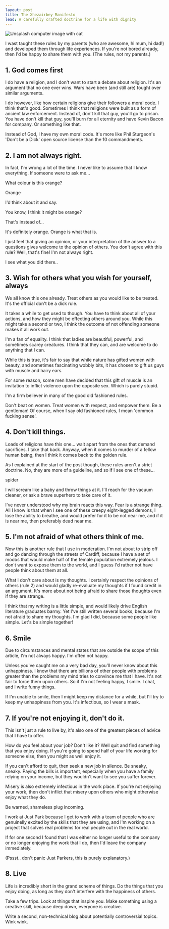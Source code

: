 ```yaml
---
layout: post
title: The Xhezairbey Manifesto
lead: A carefully crafted doctrine for a life with dignity
---
```

![Unsplash computer image with cat](https://source.unsplash.com/Iv8n8-gcsJo/600x400)

I wast taught these rules by my parents (who are awesome, hi mum, hi dad!) and developed them through life experiences. If you're not bored already, then I'd be happy to share them with you. (The rules, not my parents.)

## 1. God comes first
I do have a religion, and I don't want to start a debate about religion. It's an argument that no one ever wins. Wars have been (and still are) fought over similar arguments.

I do however, like how certain religions give their followers a moral code. I think that's good. Sometimes I think that religions were built as a form of ancient law enforcement. Instead of, don't kill that guy, you'll go to prison. You have don't kill that guy, you'll burn for all eternity and have Kevin Bacon for company. Or something like that.

Instead of God, I have my own moral code. It's more like Phil Sturgeon's 'Don't be a Dick' open source license than the 10 commandments.

## 2. I am not always right.
In fact, I'm wrong a lot of the time. I never like to assume that I know everything. If someone were to ask me...

What colour is this orange?

Orange

I'd think about it and say.

You know, I think it might be orange?

That's instead of...

It's definitely orange. Orange is what that is.

I just feel that giving an opinion, or your interpretation of the answer to a questions gives welcome to the opinion of others. You don't agree with this rule? Well, that's fine! I'm not always right.

I see what you did there..

## 3. Wish for others what you wish for yourself, always
We all know this one already. Treat others as you would like to be treated. It's the official don't be a dick rule.

It takes a while to get used to though. You have to think about all of your actions, and how they might be effecting others around you. While this might take a second or two, I think the outcome of not offending someone makes it all work out.

I'm a fan of equality. I think that ladies are beautiful, powerful, and sometimes scarey creatures. I think that they can, and are welcome to do anything that I can.

While this is true, it's fair to say that while nature has gifted women with beauty, and sometimes fascinating wobbly bits, it has chosen to gift us guys with muscle and hairy ears.

For some reason, some men have decided that this gift of muscle is an invitation to inflict violence upon the opposite sex. Which is purely stupid.

I'm a firm believer in many of the good old fashioned rules.

Don't beat on women.
Treat women with respect, and empower them.
Be a gentleman!
Of course, when I say old fashioned rules, I mean 'common fucking sense'.

## 4. Don't kill things.
Loads of religions have this one... wait apart from the ones that demand sacrifices. I take that back. Anyway, when it comes to murder of a fellow human being, then I think it comes back to the golden rule.

As I explained at the start of the post though, these rules aren't a strict doctrine. No, they are more of a guideline, and so if I see one of these...

spider

I will scream like a baby and throw things at it. I'll reach for the vacuum cleaner, or ask a brave superhero to take care of it.

I've never understood why my brain reacts this way. Fear is a strange thing. All I know is that when I see one of these creepy eight-legged demons, I lose the ability to breathe, and would prefer for it to be not near me, and if it is near me, then preferably dead near me.

## 5. I'm not afraid of what others think of me.
Now this is another rule that I use in moderation. I'm not about to strip off and go dancing through the streets of Cardiff, because I have a set of moobs that would make half of the female population extremely jealous. I don't want to expose them to the world, and I guess I'd rather not have people think about them at all.

What I don't care about is my thoughts. I certainly respect the opinions of others (rule 2) and would gladly re-evaluate my thoughts if I found credit in an argument. It's more about not being afraid to share those thoughts even if they are strange.

I think that my writing is a little simple, and would likely drive English literature graduates barmy. Yet I've still written several books, because I'm not afraid to share my thoughts. I'm glad I did, because some people like simple. Let's be simple together!

## 6. Smile
Due to circumstances and mental states that are outside the scope of this article, I'm not always happy. I'm often not happy.

Unless you've caught me on a very bad day, you'll never know about this unhappiness. I know that there are billions of other people with problems greater than the problems my mind tries to convince me that I have. It's not fair to force them upon others. So if I'm not feeling happy, I smile. I chat, and I write funny things.

If I'm unable to smile, then I might keep my distance for a while, but I'll try to keep my unhappiness from you. It's infectious, so I wear a mask.

## 7. If you're not enjoying it, don't do it.
This isn't just a rule to live by, it's also one of the greatest pieces of advice that I have to offer.

How do you feel about your job? Don't like it? Well quit and find something that you enjoy doing. If you're going to spend half of your life working for someone else, then you might as well enjoy it.

If you can't afford to quit, then seek a new job in silence. Be sneaky, sneaky. Paying the bills is important, especially when you have a family relying on your income, but they wouldn't want to see you suffer forever.

Misery is also extremely infectious in the work place. If you're not enjoying your work, then don't inflict that misery upon others who might otherwise enjoy what they do.

Be warned, shameless plug incoming.

I work at Just Park because I get to work with a team of people who are genuinelly excited by the skills that they are using, and I'm working on a project that solves real problems for real people out in the real world.

If for one second I found that I was either no longer useful to the company or no longer enjoying the work that I do, then I'd leave the company immediately.

(Pssst.. don't panic Just Parkers, this is purely explanatory.)

## 8. Live
Life is incredibly short in the grand scheme of things. Do the things that you enjoy doing, as long as they don't interfere with the happiness of others.

Take a few trips. Look at things that inspire you. Make something using a creative skill, because deep down, everyone is creative.

Write a second, non-technical blog about potentially controversial topics. Wink wink.
